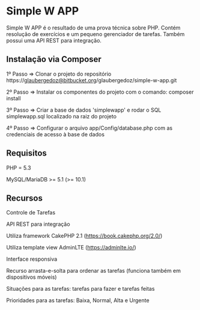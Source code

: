 # Simple W APP

Simple W APP é o resultado de uma prova técnica sobre PHP. Contém resolução de exercícios e um pequeno gerenciador de tarefas. Também possui uma API REST para integração.


## Instalação via Composer

1º Passo => Clonar o projeto do repositório https://glaubergedoz@bitbucket.org/glaubergedoz/simple-w-app.git

2º Passo => Instalar os componentes do projeto com o comando: composer install

3º Passo => Criar a base de dados 'simplewapp' e rodar o SQL simplewapp.sql localizado na raiz do projeto

4º Passo => Configurar o arquivo app/Config/database.php com as credenciais de acesso à base de dados


## Requisitos

PHP = 5.3

MySQL/MariaDB >= 5.1 (>= 10.1)


## Recursos

Controle de Tarefas

API REST para integração

Utiliza framework CakePHP 2.1 (https://book.cakephp.org/2.0/)

Utiliza template view AdminLTE (https://adminlte.io/)

Interface responsiva

Recurso arrasta-e-solta para ordenar as tarefas (funciona também em dispositivos móveis)

Situações para as tarefas: tarefas para fazer e tarefas feitas

Prioridades para as tarefas: Baixa, Normal, Alta e Urgente
